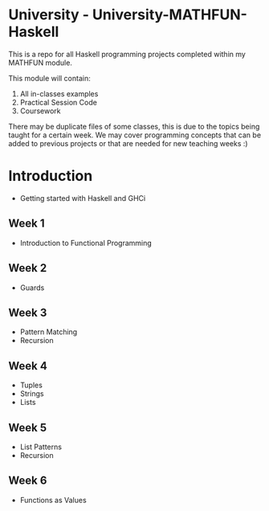 # University - University-MATHFUN-Haskell

This is a repo for all Haskell programming projects completed within my MATHFUN module.

This module will contain:

1. All in-classes examples
2. Practical Session Code
3. Coursework

There may be duplicate files of some classes, this is due to the topics being taught for a certain week. We may cover programming concepts that can be added to previous projects or that are needed for new teaching weeks :)

# Introduction

* Getting started with Haskell and GHCi

## Week 1

* Introduction to Functional Programming

## Week 2

* Guards

## Week 3

* Pattern Matching
* Recursion

## Week 4

* Tuples
* Strings
* Lists

## Week 5

* List Patterns
* Recursion

## Week 6

* Functions as Values